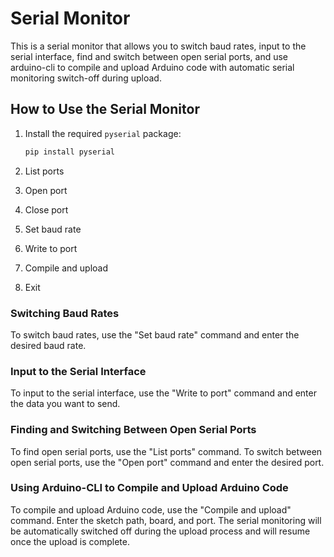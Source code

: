 # Serial Monitor

This is a serial monitor that allows you to switch baud rates, input to the serial interface, find and switch between open serial ports, and use arduino-cli to compile and upload Arduino code with automatic serial monitoring switch-off during upload.

## How to Use the Serial Monitor

1. Install the required `pyserial` package:

    ```sh
    pip install pyserial
    ```

2. List ports
3. Open port
4. Close port
5. Set baud rate
6. Write to port
7. Compile and upload
8. Exit

### Switching Baud Rates

To switch baud rates, use the "Set baud rate" command and enter the desired baud rate.

### Input to the Serial Interface

To input to the serial interface, use the "Write to port" command and enter the data you want to send.

### Finding and Switching Between Open Serial Ports

To find open serial ports, use the "List ports" command. To switch between open serial ports, use the "Open port" command and enter the desired port.

### Using Arduino-CLI to Compile and Upload Arduino Code

To compile and upload Arduino code, use the "Compile and upload" command. Enter the sketch path, board, and port. The serial monitoring will be automatically switched off during the upload process and will resume once the upload is complete.
